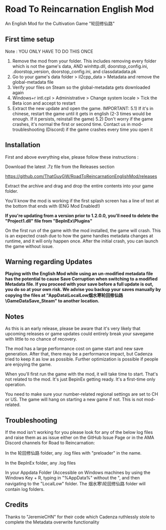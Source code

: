 # Road To Reincarnation English Mod

An English Mod for the Cultivation Game "轮回修仙路"


## First time setup 

Note : YOU ONLY HAVE TO DO THIS ONCE
1) Remove the mod from your folder. This includes removing every folder which is not the game's data, AND winhttp.dll, doorstop_config.ini, .doorstop_version, doorstop_config.ini, and classdatadata.pk 
2) Go to your game's data folder > il2cpp_data > Metadata and remove the global-metadata file
3) Verify your files on Steam so the global-metadata gets downloaded again
4) Windows+r intl.cpl > Administrative > Change system locale > Tick the Beta icon and accept to restart
5) Extract the new update and open the game. IMPORTANT:
5.1) If it's in chinese, restart the game until it gets in english (2-3 times would be enough. If it persists, reinstall the game)
5.2) Don't worry if the game crashes, it's normal the first or second time. Contact us in ⁠mod-troubleshooting (Discord) if the game crashes every time you open it


## Installation

First and above everything else, please follow these instructions : 

Download the latest .7z file from the Releases section

https://github.com/ThatGuyGW/RoadToReincarnationEnglishMod/releases

Extract the archive and drag and drop the entire contents into your game folder.

You'll know the mod is working if the first splash screen has a line of text at the bottom that ends with (ENG Mod Enabled!)

**If you're updating from a version prior to 1.2.0.0, you'll need to delete the "Project1.dll" file from "BepInEx\Plugins"**

On the first run of the game with the mod installed, the game will crash. This is an expected crash due to how the game handles metadata changes at runtime, and it will only happen once. After the initial crash, you can launch the game  without issue.

## Warning regarding Updates

**Playing with the English Mod while using an un-modified metadata file has the potential to cause Save Corruption when switching to a modified Metadata file. If you proceed with your save before a full update is out, you do so at your own risk. We advise you backup your saves manually by copying the files at "AppData\LocalLow烟水寒轮回修仙路\GameDataSave_Steam" to another location.**

## Notes

As this is an early release, please be aware that it's very likely that upcoming releases or game updates could entirely break your savegame with little to no chance of recovery.

The mod has a large performance cost on game start and new save generation. 
After that, there may be a performance impact, but Cadenza tried to keep it as low as possible. Further optimization is possible if people are enjoying the game. 

When you'll first run the game with the mod, it will take time to start. That's not related to the mod. It's just BepinEx getting ready. It's a first-time only operation.
 
You need to make sure your number-related regional settings are set to CH or US. The game will hang on starting a new game if not. This is not mod-related.

## Troubleshooting

If the mod isn't working for you please look for any of the below log files and raise them as as issue either on the GitHub Issue Page or in the AMA Discord channels for Road to Reincarnation:

In the 轮回修仙路 folder, any .log files with "preloader" in the name.

In the BepInEx folder, any .log files

In your Appdata Folder (Accessible on Windows machines by using the Windows Key + R, typing in "%AppData%" without the ", and then navigating to the "LocalLow" folder. The 烟水寒\轮回修仙路 folder will contain log folders.

## Credits

Thanks to "JeremieCHN" for their code which Cadenza ruthlessly stole to complete the Metadata overwrite functionality 
